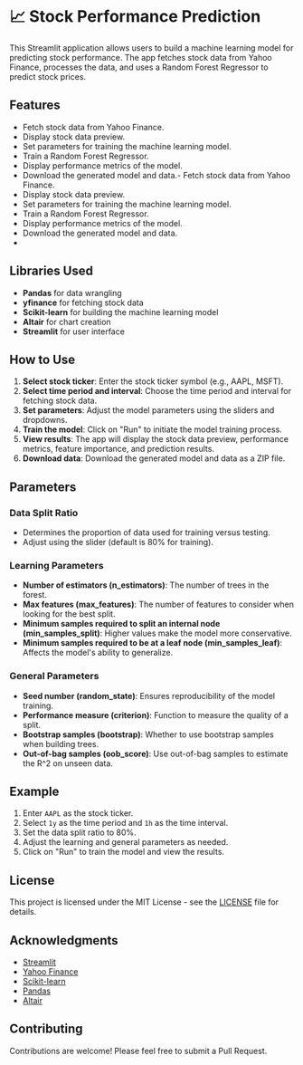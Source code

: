 # 📈  Stock Performance Prediction

This Streamlit application allows users to build a machine learning model for predicting stock performance. The app fetches stock data from Yahoo Finance, processes the data, and uses a Random Forest Regressor to predict stock prices.

## Features

- Fetch stock data from Yahoo Finance.
- Display stock data preview.
- Set parameters for training the machine learning model.
- Train a Random Forest Regressor.
- Display performance metrics of the model.
- Download the generated model and data.- Fetch stock data from Yahoo Finance.
- Display stock data preview.
- Set parameters for training the machine learning model.
- Train a Random Forest Regressor.
- Display performance metrics of the model.
- Download the generated model and data.
- 
## Libraries Used

- **Pandas** for data wrangling
- **yfinance** for fetching stock data
- **Scikit-learn** for building the machine learning model
- **Altair** for chart creation
- **Streamlit** for user interface

## How to Use

1. **Select stock ticker**: Enter the stock ticker symbol (e.g., AAPL, MSFT).
2. **Select time period and interval**: Choose the time period and interval for fetching stock data.
3. **Set parameters**: Adjust the model parameters using the sliders and dropdowns.
4. **Train the model**: Click on "Run" to initiate the model training process.
5. **View results**: The app will display the stock data preview, performance metrics, feature importance, and prediction results.
6. **Download data**: Download the generated model and data as a ZIP file.

## Parameters

### Data Split Ratio
- Determines the proportion of data used for training versus testing.
- Adjust using the slider (default is 80% for training).

### Learning Parameters
- **Number of estimators (n_estimators)**: The number of trees in the forest.
- **Max features (max_features)**: The number of features to consider when looking for the best split.
- **Minimum samples required to split an internal node (min_samples_split)**: Higher values make the model more conservative.
- **Minimum samples required to be at a leaf node (min_samples_leaf)**: Affects the model's ability to generalize.

### General Parameters
- **Seed number (random_state)**: Ensures reproducibility of the model training.
- **Performance measure (criterion)**: Function to measure the quality of a split.
- **Bootstrap samples (bootstrap)**: Whether to use bootstrap samples when building trees.
- **Out-of-bag samples (oob_score)**: Use out-of-bag samples to estimate the R^2 on unseen data.

## Example

1. Enter `AAPL` as the stock ticker.
2. Select `1y` as the time period and `1h` as the time interval.
3. Set the data split ratio to 80%.
4. Adjust the learning and general parameters as needed.
5. Click on "Run" to train the model and view the results.

## License

This project is licensed under the MIT License - see the [LICENSE](LICENSE) file for details.

## Acknowledgments

- [Streamlit](https://www.streamlit.io/)
- [Yahoo Finance](https://finance.yahoo.com/)
- [Scikit-learn](https://scikit-learn.org/stable/)
- [Pandas](https://pandas.pydata.org/)
- [Altair](https://altair-viz.github.io/)

## Contributing

Contributions are welcome! Please feel free to submit a Pull Request.

